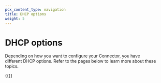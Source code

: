 ```yaml
---
pcx_content_type: navigation
title: DHCP options
weight: 5
---
```


# DHCP options

Depending on how you want to configure your Connector, you have different DHCP options. Refer to the pages below to learn more about these topics.

{{<directory-listing>}}